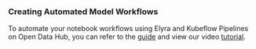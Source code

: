 ### Creating Automated Model Workflows

To automate your notebook workflows using Elyra and Kubeflow Pipelines on Open Data Hub, you can refer to the [guide](https://github.com/AICoE/elyra-aidevsecops-tutorial) and view our video [tutorial](https://www.youtube.com/watch?v=iMSOal8wRj4). 